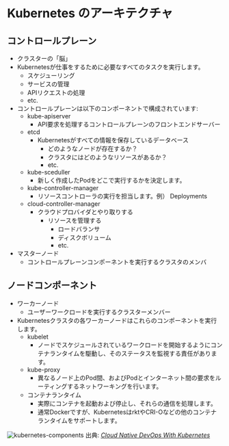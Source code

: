 # Kubernetes のアーキテクチャ

## コントロールプレーン

* クラスターの「脳」
* Kubernetesが仕事をするために必要なすべてのタスクを実行します。
    * スケジューリング
    * サービスの管理
    * APIリクエストの処理
    * etc.
* コントロールプレーンは以下のコンポーネントで構成されています:
    * kube-apiserver
        * API要求を処理するコントロールプレーンのフロントエンドサーバー
    * etcd
        * Kubernetesがすべての情報を保存しているデータベース
            * どのようなノードが存在するか？
            * クラスタにはどのようなリソースがあるか？
            * etc.
    * kube-sceduller
        * 新しく作成したPodをどこで実行するかを決定します。
    * kube-controller-manager
        * リソースコントローラの実行を担当します。例） Deployments
    * cloud-controller-manager
        * クラウドプロバイダとやり取りする
            * リソースを管理する
                * ロードバランサ
                * ディスクボリューム
                * etc.
* マスターノード
    * コントロールプレーンコンポーネントを実行するクラスタのメンバ

## ノードコンポーネント

* ワーカーノード
    * ユーザーワークロードを実行するクラスターメンバー
* Kubernetesクラスタの各ワーカーノードはこれらのコンポーネントを実行します。
    * kubelet
        * ノードでスケジュールされているワークロードを開始するようにコンテナランタイムを駆動し、そのステータスを監視する責任があります。
    * kube-proxy
        * 異なるノード上のPod間、およびPodとインターネット間の要求をルーティングするネットワーキングを行います。
    * コンテナランタイム
        * 実際にコンテナを起動および停止し、それらの通信を処理します。
        * 通常Dockerですが、KubernetesはrktやCRI-Oなどの他のコンテナランタイムをサポートします。

![kubernetes-components](https://i.imgur.com/LC7Uexl.jpg)
出典: *[Cloud Native DevOps With Kubernetes](https://www.nginx.com/resources/library/cloud-native-devops-with-kubernetes/)*
